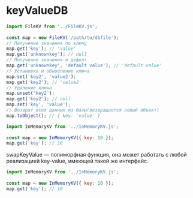 # keyValueDB

```js
import FileKV from '../FileKV.js';
 
const map = new FileKV('/path/to/dbfile');
// Получение значения по ключу
map.get('key'); // 'value'
map.get('unknownkey'); // null
// Получение значения и дефолт
map.get('unknownkey', 'default value'); // 'default value'
// Установка и обновление ключа
map.set('key2', 'value2');
map.get('key2'); // 'value2'
// Удаление ключа
map.unset('key2');
map.get('key2'); // null
map.set('key', 'value');
// Возврат всех данных из базы(возвращается новый объект)
map.toObject(); // { key: 'value' }
```

```js
import InMemoryKV from '../InMemoryKV.js';
 
const map = new InMemoryKV({ key: 10 });
map.get('key'); // 10
```
swapKeyValue — полиморфная функция, она может работать с любой реализацией key-value, имеющей такой же интерфейс.
```js
import InMemoryKV from '../InMemoryKV.js';
 
const map = new InMemoryKV({ key: 10 });
map.get('key'); // 10
```
